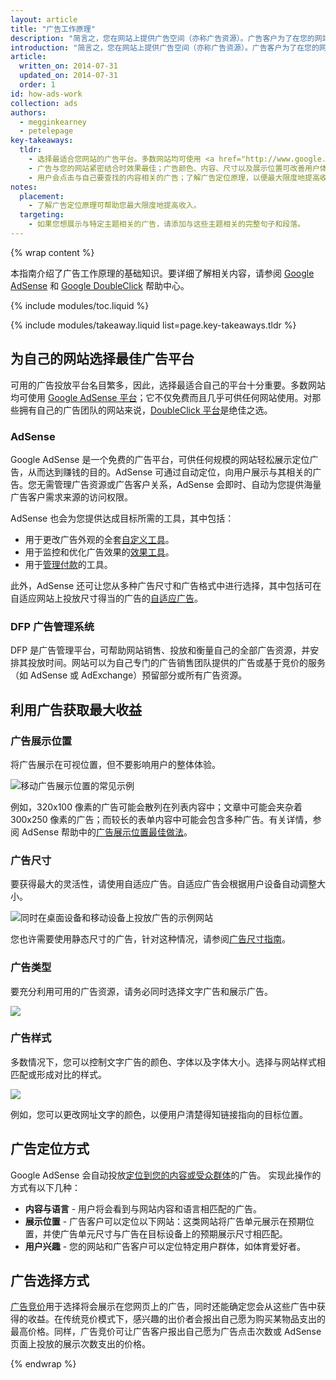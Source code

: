 ```yaml
---
layout: article
title: "广告工作原理"
description: "简言之，您在网站上提供广告空间（亦称广告资源）。广告客户为了在您的网站上展示广告而出价，出价最高者胜出。当用户点击广告时，您会获得收益。"
introduction: "简言之，您在网站上提供广告空间（亦称广告资源）。广告客户为了在您的网站上展示广告而出价，出价最高者胜出。当用户点击广告时，您会获得收益。"
article:
  written_on: 2014-07-31
  updated_on: 2014-07-31
  order: 1
id: how-ads-work
collection: ads
authors:
  - megginkearney
  - petelepage
key-takeaways:
  tldr: 
    - 选择最适合您网站的广告平台。多数网站均可使用 <a href="http://www.google.com/adsense/start/">AdSense</a> 平台，而拥有自己的广告团队的网站则可以使用 <a href="http://www.google.com/doubleclick/publishers/">DoubleClick 平台</a>。
    - 广告与您的网站紧密结合时效果最佳；广告颜色、内容、尺寸以及展示位置可改善用户体验。
    - 用户会点击与自己要查找的内容相关的广告；了解广告定位原理，以便最大限度地提高收入。
notes:
  placement:
    - 了解广告定位原理可帮助您最大限度地提高收入。
  targeting:
    - 如果您想展示与特定主题相关的广告，请添加与这些主题相关的完整句子和段落。
---
```


{% wrap content %}

本指南介绍了广告工作原理的基础知识。要详细了解相关内容，请参阅 <a href="https://support.google.com/adsense/answer/181947">Google AdSense</a> 和 <a href="https://support.google.com/dfp_sb/?utm_medium=et&utm_source=dfp_sb_support_tab&utm_campaign=dfp_sb#topic=13148">Google DoubleClick</a> 帮助中心。

{% include modules/toc.liquid %}

{% include modules/takeaway.liquid list=page.key-takeaways.tldr %}

## 为自己的网站选择最佳广告平台

可用的广告投放平台名目繁多，因此，选择最适合自己的平台十分重要。多数网站均可使用 [Google AdSense 平台](http://www.google.com/adsense/start/)；它不仅免费而且几乎可供任何网站使用。对那些拥有自己的广告团队的网站来说，[DoubleClick 平台](https://www.google.com/doubleclick/publishers/)是绝佳之选。

### AdSense

Google AdSense 是一个免费的广告平台，可供任何规模的网站轻松展示定位广告，从而达到赚钱的目的。AdSense 可通过自动定位，向用户展示与其相关的广告。您无需管理广告资源或广告客户关系，AdSense 会即时、自动为您提供海量广告客户需求来源的访问权限。

AdSense 也会为您提供达成目标所需的工具，其中包括：

* 用于更改广告外观的全套[自定义工具](https://support.google.com/adsense/answer/160374)。
* 用于监控和优化广告效果的[效果工具](https://support.google.com/adsense/answer/2973289)。
* 用于[管理付款](https://support.google.com/adsense/answer/2569265)的工具。

此外，AdSense 还可让您从多种广告尺寸和广告格式中进行选择，其中包括可在自适应网站上投放尺寸得当的广告的[自适应广告](https://support.google.com/adsense/answer/3213689)。


### DFP 广告管理系统

DFP 是广告管理平台，可帮助网站销售、投放和衡量自己的全部广告资源，并安排其投放时间。网站可以为自己专门的广告销售团队提供的广告或基于竞价的服务（如 AdSense 或 AdExchange）预留部分或所有广告资源。

## 利用广告获取最大收益

### 广告展示位置
将广告展示在可视位置，但不要影响用户的整体体验。

<img src="images/mobile_ads_placement.png" alt="移动广告展示位置的常见示例">

例如，320x100 像素的广告可能会散列在列表内容中；文章中可能会夹杂着 300x250 像素的广告；而较长的表单内容中可能会包含多种广告。有关详情，参阅 AdSense 帮助中的[广告展示位置最佳做法](https://support.google.com/adsense/answer/1282097)。

### 广告尺寸
要获得最大的灵活性，请使用自适应广告。自适应广告会根据用户设备自动调整大小。

<img src="images/ad-ss-600.png" 
  srcset="images/ad-ss-1200.png 1200w, 
          images/ad-ss-900.png 900w,
          images/ad-ss-600.png 600w, 
          images/ad-ss-300.png 300w" 
  alt="同时在桌面设备和移动设备上投放广告的示例网站">

您也许需要使用静态尺寸的广告，针对这种情况，请参阅[广告尺寸指南](https://support.google.com/adsense/answer/6002621)。


### 广告类型
要充分利用可用的广告资源，请务必同时选择文字广告和展示广告。

<img src="images/mobileimage.png">

### 广告样式
多数情况下，您可以控制文字广告的颜色、字体以及字体大小。选择与网站样式相匹配或形成对比的样式。

<img src="images/mobiletext_withcolor.png">

例如，您可以更改网址文字的颜色，以便用户清楚得知链接指向的目标位置。


## 广告定位方式
Google AdSense 会自动投放[定位到您的内容或受众群体](https://support.google.com/adsense/answer/9713)的广告。
实现此操作的方式有以下几种：

* **内容与语言** - 用户将会看到与网站内容和语言相匹配的广告。
* **展示位置** - 广告客户可以定位以下网站：这类网站将广告单元展示在预期位置，并使广告单元尺寸与广告在目标设备上的预期展示尺寸相匹配。
* **用户兴趣** - 您的网站和广告客户可以定位特定用户群体，如体育爱好者。


## 广告选择方式
[广告竞价](https://support.google.com/adsense/answer/160525)用于选择将会展示在您网页上的广告，同时还能确定您会从这些广告中获得的收益。在传统竞价模式下，感兴趣的出价者会报出自己愿为购买某物品支出的最高价格。同样，广告竞价可让广告客户报出自己愿为广告点击次数或 AdSense 页面上投放的展示次数支出的价格。

{% endwrap %}

